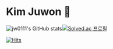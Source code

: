 # Kim Juwon 🌸

![jw0111's GitHub stats](https://github-readme-stats.vercel.app/api?username=jw0111&theme=buefy&show_icons=true)[![Solved.ac 프로필](http://mazassumnida.wtf/api/v2/generate_badge?boj=jw0111)](https://solved.ac/jw0111)

[![Hits](https://hits.seeyoufarm.com/api/count/incr/badge.svg?url=https%3A%2F%2Fgithub.com%2Fjw0111&count_bg=%23FFDAB9&title_bg=%23FFC0CB&icon=&icon_color=%23E7E7E7&title=hits&edge_flat=false)](https://hits.seeyoufarm.com)


<!--
**jw0111/jw0111** is a ✨ _special_ ✨ repository because its `README.md` (this file) appears on your GitHub profile.

Here are some ideas to get you started:

- 🔭 I’m currently working on ...
- 🌱 I’m currently learning ...
- 👯 I’m looking to collaborate on ...
- 🤔 I’m looking for help with ...
- 💬 Ask me about ...
- 📫 How to reach me: ...
- 😄 Pronouns: ...
- ⚡ Fun fact: ...
-->
